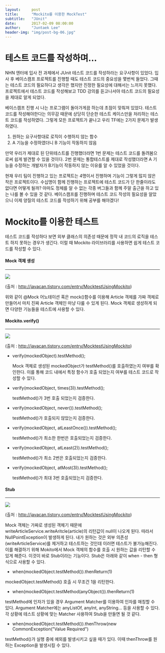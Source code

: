 ```yaml
---
layout:     post
title:      "Mockito를 이용한 MockTest"
subtitle:   "JUnit"
date:       2017-02-09 08:00:00
author:     "Juntaek Lee"
header-img: "img/post-bg-06.jpg"
---
```


# 테스트 코드를 작성하며...
 NHN 엔터에 입사 전 과제에서 JUnit 테스트 코드를 작성하라는 요구사항이 있었다. 입사 후 베이스캠프 프로젝트를 진행할 때도 테스트 코드의 중요성을 몇번씩 들었다. 그때는 테스트 코드의 필요하다고 생각은 했지만 진정한 필요성에 대해서는 느끼지 못했다. 프로젝트에서 테스트 코드를 작성해보고 TDD 강의를 듣고나서야 테스트 코드의 필요성을 제대로 알게 되었다.
 
 베이스캠프 진행 시 나는 프로그램이 돌아가게끔 하는데 초점이 맞춰져 있었다. 테스트 코드를 작성해야한다는 의무감 때문에 상당히 단순한 테스트 케이스만을 처리하는 테스트 코드를 작성하였다. 그렇게 모든 프로젝트가 끝나고 우리 TF에는 2가지 문제가 발생하였다.

 1. 원하는 요구사항대로 로직이 수행하지 않는 함수
 2. A 기능을 수정하였더니 B 기능이 작동하지 않음
 
만약 우리가 제대로 된 단위테스트를 진행했더라면 1번 문제는 테스트 코드를 돌려봄으로써 쉽게 발견할 수 있을 것이다. 2번 문제는 통합테스트를 제대로 작성했더라면 A 기능을 수정하는 개발자가 B기능이 작동하지 않는 이유를 알 수 있었을 것이다. 
 
현재 우리 팀이 진행하고 있는 프로젝트는 4명이서 진행하며 기능이 그렇게 많지 않은 작은 프로젝트이다. 수십명이 함께 진행하는 프로젝트에 테스트 코드가 단 한줄이라도 없다면 어떻게 될까? 아마도 정체를 알 수 없는 각종 버그들과 함께 주말 출근을 하고 있는 나를 볼 수 있을 것 같다.
베이스캠프를 진행하며 테스트 코드 작성의 필요성을 알았으니 이제 양질의 테스트 코드를 작성하기 위해 공부를 해야겠다!
 


# Mockito를 이용한 테스트
테스트 코드를 작성하다 보면 외부 클래스의 의존성 때문에 정작 내 코드의 로직을 테스트 하지 못하는 경우가 생긴다. 이럴 때 Mockito 라이브러리를 사용하면 쉽게 테스트 코드를 작성할 수 있다.
 
#### Mock 객체 생성
---

![](http://ljt629.github.io/img/mock.PNG)

(출처 : http://javacan.tistory.com/entry/MocktestUsingMockito)

위와 같이 @Mock 어노테이션 혹은 mock()함수를 이용해 Article 객체를 가짜 객체로 만들어서 마치 진짜 Article 객체인 마냥 다룰 수 있게 된다. Mock 객체로 생성하게 되면 다양한 기능들을 테스트에 사용할 수 있다.
 
#### Mockito.verify()
---

![](http://ljt629.github.io/img/verify.PNG)

(출처 : http://javacan.tistory.com/entry/MocktestUsingMockito)

* verify(mockedObject).testMethod();

	Mock 객체로 생성된 mockedObject가 testMethod()를 호출하였는지 여부를 확인한다. 이를 통해 코드 내에서 특정 함수가 호출 되었는지 여부를 테스트 코드로 작성할 수 있다.

* verify(mockedObject, times(3)).testMethod();

	testMethod()가 3번 호출 되었는지 검증한다.

* verify(mockedObject, never()).testMethod();

	testMethod()가 호출되지 않았는지 검증한다.

* verify(mockedObject, atLeastOnce()).testMethod();

	testMethod()가 최소한 한번은 호출되었는지 검증한다.

* verify(mockedObject, atLeast(2)).testMethod();

	testMethod()가 최소 2번은 호출되었는지 검증한다.

* verify(mockedObject, atMost(3)).testMethod();

	testMethod()가 최대 3번 호출되었는지 검증한다.
 
#### Stub
---

![](http://ljt629.github.io/img/stub.PNG)

(출처 : http://javacan.tistory.com/entry/MocktestUsingMockito)

Mock 객체는 가짜로 생성된 객체기 때문에  writeArticleService.writeAritcle(article)의 리턴값이 null이 나오게 된다. 따라서 NullPointException이 발생하게 된다. 내가 원하는 것은 외부 의존성(writeArticleService)를 제거하고 테스트하는 것인데 이러면 테스트가 불가능해진다. 이를 해결하기 위해 Mokito에서 Mock 객체의 함수를 호출 시 원하는 값을 리턴할 수 있게 해준다. 이것이 바로 Stub이라는 기능이다. Stub은 아래와 같이 when - then 형식으로 사용할 수 있다.

* when(mockedObject.testMethod()).thenReturn(1)

mockedObject.testMethod() 호출 시 무조건 1을 리턴한다.
 
* when(mockedObject.testMethod(anyObject()).thenReturn(1)

testMethod에 인자가 있을 경우 Argument Matcher를 이용하여 인자를 매칭할 수 있다.
Argument Matcher에는 anyListOf, anyInt, anyString... 등을 사용할 수 있다. 각 상황에 테스트 상황에 맞는 Matcher 사용하여 Stub을 만들면 될 것 같다.
 
* when(mockedObject.testMethod()).thenThrow(new CommonException("Value Required")

testMethod()가 실행 중에 예외를 발생시키고 싶을 때가 있다. 이때 thenThrow를 원하는 Exception을 발생시킬 수 있다.